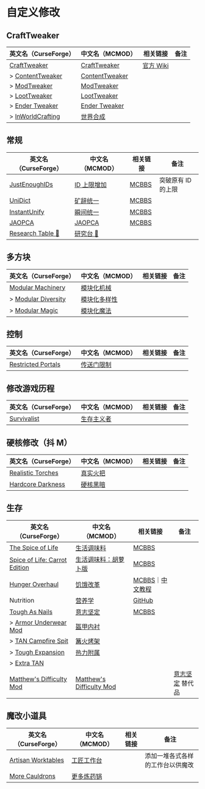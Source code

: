 # 自定义修改

## CraftTweaker

| 英文名（CurseForge）                                                              | 中文名（MCMOD）                                        | 相关链接                                  | 备注 |
| --------------------------------------------------------------------------------- | ------------------------------------------------------ | ----------------------------------------- | ---- |
| [CraftTweaker](https://www.curseforge.com/minecraft/mc-mods/crafttweaker)         | [CraftTweaker](https://www.mcmod.cn/class/669.html)    | [官方 Wiki](https://docs.blamejared.com/) |      |
| > [ContentTweaker](https://www.curseforge.com/minecraft/mc-mods/contenttweaker)   | [ContentTweaker](https://www.mcmod.cn/class/1497.html) |                                           |      |
| > [ModTweaker](https://www.curseforge.com/minecraft/mc-mods/modtweaker)           | [ModTweaker](https://www.mcmod.cn/class/448.html)      |                                           |      |
| > [LootTweaker](https://www.curseforge.com/minecraft/mc-mods/loottweaker)         | [LootTweaker](https://www.mcmod.cn/class/2304.html)    |                                           |      |
| > [Ender Tweaker](https://www.curseforge.com/minecraft/mc-mods/endertweaker)      | [Ender Tweaker](https://www.mcmod.cn/class/1468.html)  |                                           |      |
| > [InWorldCrafting](https://www.curseforge.com/minecraft/mc-mods/inworldcrafting) | [世界合成](https://www.mcmod.cn/class/1916.html)       |                                           |      |

## 常规

| 英文名（CurseForge）                                                            | 中文名（MCMOD）                                     | 相关链接                                              | 备注               |
| ------------------------------------------------------------------------------- | --------------------------------------------------- | ----------------------------------------------------- | ------------------ |
| [JustEnoughIDs](https://www.curseforge.com/minecraft/mc-mods/jeid)              | [ID 上限增加](https://www.mcmod.cn/class/1389.html) | [MCBBS](https://www.mcbbs.net/thread-835611-1-1.html) | 突破原有 ID 的上限 |
| [UniDict](https://www.curseforge.com/minecraft/mc-mods/unidict)                 | [矿辞统一](https://www.mcmod.cn/class/479.html)     | [MCBBS](https://www.mcbbs.net/thread-600649-1-1.html) |                    |
| [InstantUnify](https://www.curseforge.com/minecraft/mc-mods/instantunify)       | [瞬间统一](https://www.mcmod.cn/class/1284.html)    | [MCBBS](https://www.mcbbs.net/thread-816966-1-1.html) |                    |
| [JAOPCA](https://www.curseforge.com/minecraft/mc-mods/jaopca)                   | [JAOPCA](https://www.mcmod.cn/class/878.html)       | [MCBBS](https://www.mcbbs.net/thread-838302-1-1.html) |                    |
| [Research Table 🔬](https://www.curseforge.com/minecraft/mc-mods/research-table) | [研究台 🔬](https://www.mcmod.cn/class/3304.html)    |                                                       |                    |

## 多方块

| 英文名（CurseForge）                                                                  | 中文名（MCMOD）                                      | 相关链接 | 备注 |
| ------------------------------------------------------------------------------------- | ---------------------------------------------------- | -------- | ---- |
| [Modular Machinery](https://www.curseforge.com/minecraft/mc-mods/modular-machinery)   | [模块化机械](https://www.mcmod.cn/class/1288.html)   |          |      |
| > [Modular Diversity](https://www.curseforge.com/minecraft/mc-mods/modular-diversity) | [模块化多样性](https://www.mcmod.cn/class/2034.html) |          |      |
| > [Modular Magic](https://www.curseforge.com/minecraft/mc-mods/modular-magic)         | [模块化魔法](https://www.mcmod.cn/class/2036.html)   |          |      |

## 控制

| 英文名（CurseForge）                                                                  | 中文名（MCMOD）                                    | 相关链接 | 备注 |
| ------------------------------------------------------------------------------------- | -------------------------------------------------- | -------- | ---- |
| [Restricted Portals](https://www.curseforge.com/minecraft/mc-mods/restricted-portals) | [传送门限制](https://www.mcmod.cn/class/1911.html) |          |      |

## 修改游戏历程

| 英文名（CurseForge）                                                    | 中文名（MCMOD）                                   | 相关链接 | 备注 |
| ----------------------------------------------------------------------- | ------------------------------------------------- | -------- | ---- |
| [Survivalist](https://www.curseforge.com/minecraft/mc-mods/survivalist) | [生存主义者](https://www.mcmod.cn/class/862.html) |          |      |

## 硬核修改（抖 M）

| 英文名（CurseForge）                                                                | 中文名（MCMOD）                                  | 相关链接 | 备注 |
| ----------------------------------------------------------------------------------- | ------------------------------------------------ | -------- | ---- |
| [Realistic Torches](https://www.curseforge.com/minecraft/mc-mods/realistic-torches) | [真实火把](https://www.mcmod.cn/class/2955.html) |          |      |
| [Hardcore Darkness](https://www.curseforge.com/minecraft/mc-mods/hardcore-darkness) | [硬核黑暗](https://www.mcmod.cn/class/1667.html) |          |      |

## 生存

| 英文名（CurseForge）                                                                                       | 中文名（MCMOD）                                                  | 相关链接                                                                                                        | 备注                                                   |
| ---------------------------------------------------------------------------------------------------------- | ---------------------------------------------------------------- | --------------------------------------------------------------------------------------------------------------- | ------------------------------------------------------ |
| [The Spice of Life](https://www.curseforge.com/minecraft/mc-mods/the-spice-of-life)                        | [生活调味料](https://www.mcmod.cn/class/404.html)                | [MCBBS](https://www.mcbbs.net/thread-722595-1-1.html)                                                           |                                                        |
| [Spice of Life: Carrot Edition](https://www.curseforge.com/minecraft/mc-mods/spice-of-life-carrot-edition) | [生活调味料：胡萝卜版](https://www.mcmod.cn/class/1836.html)     | [MCBBS](https://www.mcbbs.net/thread-772478-1-1.html)                                                           |                                                        |
| [Hunger Overhaul](https://www.curseforge.com/minecraft/mc-mods/hunger-overhaul)                            | [饥饿改革](https://www.mcmod.cn/class/458.html)                  | [MCBBS](https://www.mcbbs.net/thread-785119-1-1.html)｜[中文教程](https://www.mcbbs.net/thread-941161-1-1.html) |                                                        |
| Nutrition                                                                                                  | [营养学](https://www.mcmod.cn/class/1271.html)                   | [GitHub](https://github.com/WesCook/Nutrition)                                                                  |                                                        |
| [Tough As Nails](https://www.curseforge.com/minecraft/mc-mods/tough-as-nails)                              | [意志坚定](https://www.mcmod.cn/class/531.html)                  | [MCBBS](https://www.mcbbs.net/thread-849264-1-1.html)                                                           |                                                        |
| > [Armor Underwear Mod](https://www.curseforge.com/minecraft/mc-mods/armor-underwear-mod)                  | [盔甲内衬](https://www.mcmod.cn/class/1992.html)                 |                                                                                                                 |                                                        |
| > [TAN Campfire Spit](https://www.curseforge.com/minecraft/mc-mods/tan-campfire-spit)                      | [篝火烤架](https://www.mcmod.cn/class/848.html)                  |                                                                                                                 |                                                        |
| > [Tough Expansion](https://www.curseforge.com/minecraft/mc-mods/tough-expansion)                          | [热力附属](https://www.mcmod.cn/class/1221.html)                 |                                                                                                                 |                                                        |
| > [Extra TAN](https://www.curseforge.com/minecraft/mc-mods/extra-tan)                                      |                                                                  |                                                                                                                 |                                                        |
| [Matthew's Difficulty Mod](https://www.curseforge.com/minecraft/mc-mods/matthews-difficulty-mod)           | [Matthew's Difficulty Mod](https://www.mcmod.cn/class/2403.html) |                                                                                                                 | [意志坚定](https://www.mcmod.cn/class/531.html) 替代品 |

## 魔改小道具

| 英文名（CurseForge）                                                                  | 中文名（MCMOD）                                    | 相关链接 | 备注                             |
| ------------------------------------------------------------------------------------- | -------------------------------------------------- | -------- | -------------------------------- |
| [Artisan Worktables](https://www.curseforge.com/minecraft/mc-mods/artisan-worktables) | [工匠工作台](https://www.mcmod.cn/class/1559.html) |          | 添加一堆各式各样的工作台以供魔改 |
| [More Cauldrons](https://www.curseforge.com/minecraft/mc-mods/more-cauldrons)         | [更多炼药锅](https://www.mcmod.cn/class/2223.html) |          |                                  |
